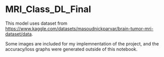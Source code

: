# MRI_Class_DL_Final

This model uses dataset from https://www.kaggle.com/datasets/masoudnickparvar/brain-tumor-mri-dataset/data.

Some images are included for my implemnentation of the project, and the accuracy/loss graphs were generated outside of this notebook.
